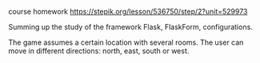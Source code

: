 course homework https://stepik.org/lesson/536750/step/2?unit=529973

Summing up the study of the framework Flask, FlaskForm, configurations.

The game assumes a certain location with several rooms. The user can move in different directions: north, east, south or west.
